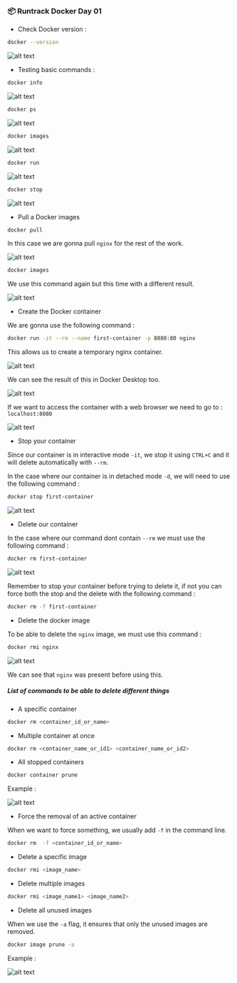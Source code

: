 ### 📦 Runtrack Docker Day 01

* Check Docker version : 
```sh
docker --version
```

![alt text](images/docker-version.png)

* Testing basic commands : 

```sh
docker info
```

![alt text](images/docker-info.png)

```sh
docker ps
```

![alt text](images/docker-ps.png)

```sh
docker images
```

![alt text](images/docker-images.png)


```sh
docker run
```

![alt text](images/docker-run.png)


```sh
docker stop
```

![alt text](images/docker-stop.png)

* Pull a Docker images

```sh
docker pull
```
In this case we are gonna pull `nginx` for the rest of the work.

![alt text](images/docker-pull.png)


```sh
docker images
```

We use this command again but this time with a different result.

![alt text](images/docker-images2.png)

* Create the Docker container 

We are gonna use the following command :

```sh
docker run -it --rm --name first-container -p 8080:80 nginx
```

This allows us to create a temporary nginx container.

![alt text](images/docker-run2.png)

We can see the result of this in Docker Desktop too.

![alt text](images/docker-desktop.png)

If we want to access the container with a web browser we need to go to :
`localhost:8080`

![alt text](images/chrome-screen.png)

* Stop your container 

Since our container is in interactive mode `-it`, we stop it using `CTRL+C` and it will delete automatically with `--rm`.

In the case where our container is in detached mode `-d`, we will need to use the following command : 

```sh
docker stop first-container
```

![alt text](images/docker-stop2.png)


* Delete our container

In the case where our command dont contain `--rm` we must use the following command : 

```sh
docker rm first-container
```

![alt text](images/docker-rm.png)

Remember to stop your container before trying to delete it, if not you can force both the stop and the delete with the following command : 

```sh
docker rm -f first-container
```

* Delete the docker image

To be able to delete the `nginx` image, we must use this command :

```sh
docker rmi nginx
```

![alt text](images/docker-rmi.png)

We can see that `nginx` was present before using this.

##### List of commands to be able to delete different things

* A specific container 

```sh
docker rm <container_id_or_name>
```

* Multiple container at once

```sh
docker rm <container_name_or_id1> <container_name_or_id2>
```

* All stopped containers

```sh
docker container prune
```

Example :

![alt text](images/docker-prune.png)

* Force the removal of an active container

When we want to force something, we usually add `-f` in the command line.

```sh
docker rm  -f <container_id_or_name>
```

* Delete a specific image 

```sh
docker rmi <image_name>
```


* Delete multiple images 

```sh
docker rmi <image_name1> <image_name2>
```


* Delete all unused images 
  
When we use the `-a` flag, it ensures that only the unused images are removed.

```sh
docker image prune -a
```

Example :

![alt text](images/docker-image-prune.png)